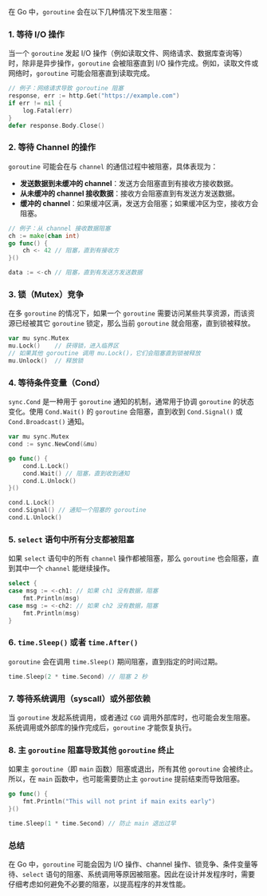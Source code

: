 在 Go 中，`goroutine` 会在以下几种情况下发生阻塞：

### 1. **等待 I/O 操作**
   当一个 `goroutine` 发起 I/O 操作（例如读取文件、网络请求、数据库查询等）时，除非是异步操作，`goroutine` 会被阻塞直到 I/O 操作完成。例如，读取文件或网络时，`goroutine` 可能会阻塞直到读取完成。

   ```go
   // 例子：网络请求导致 goroutine 阻塞
   response, err := http.Get("https://example.com")
   if err != nil {
       log.Fatal(err)
   }
   defer response.Body.Close()
   ```

### 2. **等待 Channel 的操作**
   `goroutine` 可能会在与 `channel` 的通信过程中被阻塞，具体表现为：
   - **发送数据到未缓冲的 channel**：发送方会阻塞直到有接收方接收数据。
   - **从未缓冲的 channel 接收数据**：接收方会阻塞直到有发送方发送数据。
   - **缓冲的 channel**：如果缓冲区满，发送方会阻塞；如果缓冲区为空，接收方会阻塞。

   ```go
   // 例子：从 channel 接收数据阻塞
   ch := make(chan int)
   go func() {
       ch <- 42 // 阻塞，直到有接收方
   }()

   data := <-ch // 阻塞，直到有发送方发送数据
   ```

### 3. **锁（Mutex）竞争**
   在多 `goroutine` 的情况下，如果一个 `goroutine` 需要访问某些共享资源，而该资源已经被其它 `goroutine` 锁定，那么当前 `goroutine` 就会阻塞，直到锁被释放。

   ```go
   var mu sync.Mutex
   mu.Lock()    // 获得锁，进入临界区
   // 如果其他 goroutine 调用 mu.Lock()，它们会阻塞直到锁被释放
   mu.Unlock()  // 释放锁
   ```

### 4. **等待条件变量（Cond）**
   `sync.Cond` 是一种用于 `goroutine` 通知的机制，通常用于协调 `goroutine` 的状态变化。使用 `Cond.Wait()` 的 `goroutine` 会阻塞，直到收到 `Cond.Signal()` 或 `Cond.Broadcast()` 通知。

   ```go
   var mu sync.Mutex
   cond := sync.NewCond(&mu)

   go func() {
       cond.L.Lock()
       cond.Wait() // 阻塞，直到收到通知
       cond.L.Unlock()
   }()

   cond.L.Lock()
   cond.Signal() // 通知一个阻塞的 goroutine
   cond.L.Unlock()
   ```

### 5. **`select` 语句中所有分支都被阻塞**
   如果 `select` 语句中的所有 `channel` 操作都被阻塞，那么 `goroutine` 也会阻塞，直到其中一个 `channel` 能继续操作。

   ```go
   select {
   case msg := <-ch1: // 如果 ch1 没有数据，阻塞
       fmt.Println(msg)
   case msg := <-ch2: // 如果 ch2 没有数据，阻塞
       fmt.Println(msg)
   }
   ```

### 6. **`time.Sleep()` 或者 `time.After()`**
   `goroutine` 会在调用 `time.Sleep()` 期间阻塞，直到指定的时间过期。

   ```go
   time.Sleep(2 * time.Second) // 阻塞 2 秒
   ```

### 7. **等待系统调用（syscall）或外部依赖**
   当 `goroutine` 发起系统调用，或者通过 `CGO` 调用外部库时，也可能会发生阻塞。系统调用或外部库的操作完成后，`goroutine` 才能恢复执行。

### 8. **主 `goroutine` 阻塞导致其他 `goroutine` 终止**
   如果主 `goroutine`（即 `main` 函数）阻塞或退出，所有其他 `goroutine` 会被终止。所以，在 `main` 函数中，也可能需要防止主 `goroutine` 提前结束而导致阻塞。

   ```go
   go func() {
       fmt.Println("This will not print if main exits early")
   }()
   
   time.Sleep(1 * time.Second) // 防止 main 退出过早
   ```

### 总结
在 Go 中，`goroutine` 可能会因为 I/O 操作、channel 操作、锁竞争、条件变量等待、`select` 语句的阻塞、系统调用等原因被阻塞。因此在设计并发程序时，需要仔细考虑如何避免不必要的阻塞，以提高程序的并发性能。